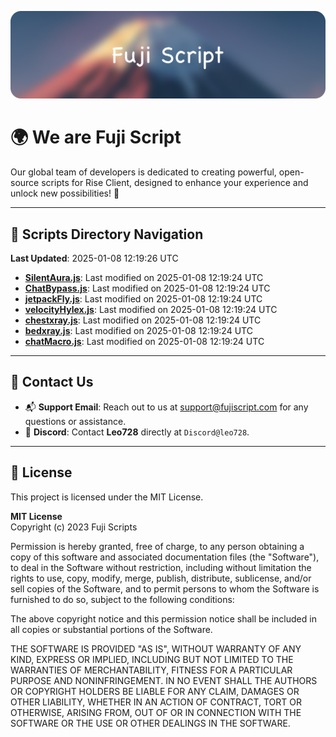 ![Banner](.github/b.webp)

# 🌍 **We are Fuji Script**

Our global team of developers is dedicated to creating powerful, open-source scripts for Rise Client, designed to enhance your experience and unlock new possibilities! 🌟

---
<!-- SCRIPTS_NAVIGATION_START -->
## 📂 **Scripts Directory Navigation**

**Last Updated**: 2025-01-08 12:19:26 UTC

- **[SilentAura.js](scripts/SilentAura.js)**: Last modified on 2025-01-08 12:19:24 UTC
- **[ChatBypass.js](scripts/ChatBypass.js)**: Last modified on 2025-01-08 12:19:24 UTC
- **[jetpackFly.js](scripts/jetpackFly.js)**: Last modified on 2025-01-08 12:19:24 UTC
- **[velocityHylex.js](scripts/velocityHylex.js)**: Last modified on 2025-01-08 12:19:24 UTC
- **[chestxray.js](scripts/chestxray.js)**: Last modified on 2025-01-08 12:19:24 UTC
- **[bedxray.js](scripts/bedxray.js)**: Last modified on 2025-01-08 12:19:24 UTC
- **[chatMacro.js](scripts/chatMacro.js)**: Last modified on 2025-01-08 12:19:24 UTC

<!-- SCRIPTS_NAVIGATION_END -->

---

## 💬 **Contact Us**  
- 📬 **Support Email**: Reach out to us at [support@fujiscript.com](mailto:support@fujiscript.com) for any questions or assistance.  
- 💬 **Discord**: Contact **Leo728** directly at `Discord@leo728`.

---

## 📜 **License**

This project is licensed under the MIT License.  

**MIT License**  
Copyright (c) 2023 Fuji Scripts  

Permission is hereby granted, free of charge, to any person obtaining a copy of this software and associated documentation files (the "Software"), to deal in the Software without restriction, including without limitation the rights to use, copy, modify, merge, publish, distribute, sublicense, and/or sell copies of the Software, and to permit persons to whom the Software is furnished to do so, subject to the following conditions:  

The above copyright notice and this permission notice shall be included in all copies or substantial portions of the Software.  

THE SOFTWARE IS PROVIDED "AS IS", WITHOUT WARRANTY OF ANY KIND, EXPRESS OR IMPLIED, INCLUDING BUT NOT LIMITED TO THE WARRANTIES OF MERCHANTABILITY, FITNESS FOR A PARTICULAR PURPOSE AND NONINFRINGEMENT. IN NO EVENT SHALL THE AUTHORS OR COPYRIGHT HOLDERS BE LIABLE FOR ANY CLAIM, DAMAGES OR OTHER LIABILITY, WHETHER IN AN ACTION OF CONTRACT, TORT OR OTHERWISE, ARISING FROM, OUT OF OR IN CONNECTION WITH THE SOFTWARE OR THE USE OR OTHER DEALINGS IN THE SOFTWARE.  
